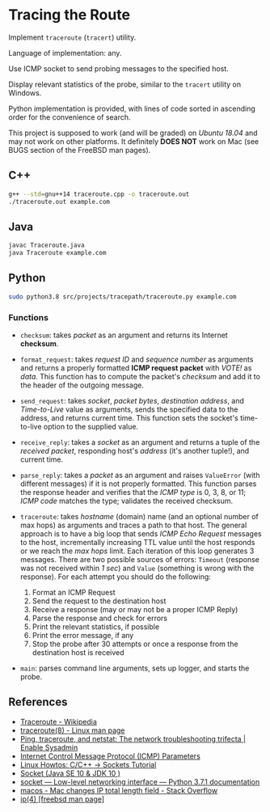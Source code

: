 # Tracing the Route

Implement `traceroute` (`tracert`) utility.

Language of implementation: any.

Use ICMP socket to send probing messages to the specified host.

Display relevant statistics of the probe, similar to the `tracert` utility on Windows.

Python implementation is provided, with lines of code sorted in ascending order for the convenience of search.

This project is supposed to work (and will be graded) on *Ubuntu 18.04* and may not work on other platforms. It definitely **DOES NOT** work on Mac (see BUGS section of the FreeBSD man pages).

## C++

```bash
g++ --std=gnu++14 traceroute.cpp -o traceroute.out
./traceroute.out example.com
```

## Java

```bash
javac Traceroute.java
java Traceroute example.com
```

## Python

```bash
sudo python3.8 src/projects/tracepath/traceroute.py example.com
```

### Functions

* `checksum`: takes *packet* as an argument and returns its Internet **checksum**.

* `format_request`: takes *request ID* and *sequence number* as arguments and returns a properly formatted **ICMP request packet** with *VOTE!* as *data*. This function has to compute the packet's *checksum* and add it to the header of the outgoing message.

* `send_request`: takes *socket*, *packet bytes*, *destination address*, and *Time-to-Live* value as arguments, sends the specified data to the address, and returns current time. This function sets the socket's time-to-live option to the supplied value.

* `receive_reply`: takes a *socket* as an argument and returns a tuple of the *received packet*, responding host's  *address* (it's another tuple!), and current time.

* `parse_reply`: takes a *packet* as an argument and raises `ValueError` (with different messages) if it is not properly formatted. This function parses the response header and verifies that the *ICMP type* is 0, 3, 8, or 11; *ICMP code* matches the type; validates the received checksum.

* `traceroute`: takes *hostname* (domain) name (and an optional number of max hops) as arguments and traces a path to that host. The general approach is to have a big loop that sends *ICMP Echo Request* messages to the host, incrementally increasing TTL value until the host responds or we reach the *max hops* limit. Each iteration of this loop generates 3 messages. There are two possible sources of errors: `Timeout` (response was not received within *1 sec*) and `Value` (something is wrong with the response). For each attempt you should do the following:
    1. Format an ICMP Request
    2. Send the request to the destination host
    3. Receive a response (may or may not be a proper ICMP Reply)
    4. Parse the response and check for errors
    5. Print the relevant statistics, if possible
    6. Print the error message, if any
    7. Stop the probe after 30 attempts or once a response from the destination host is received

* `main`: parses command line arguments, sets up logger, and starts the probe.

## References

* [Traceroute - Wikipedia](https://en.wikipedia.org/wiki/Traceroute)
* [traceroute(8) - Linux man page](https://linux.die.net/man/8/traceroute)
* [Ping, traceroute, and netstat: The network troubleshooting trifecta | Enable Sysadmin](https://www.redhat.com/sysadmin/ping-traceroute-netstat)
* [Internet Control Message Protocol (ICMP) Parameters](https://www.iana.org/assignments/icmp-parameters/icmp-parameters.xhtml)
* [Linux Howtos: C/C++ -> Sockets Tutorial](http://www.linuxhowtos.org/C_C++/socket.htm)
* [Socket (Java SE 10 & JDK 10 )](https://docs.oracle.com/javase/10/docs/api/java/net/Socket.html)
* [socket — Low-level networking interface — Python 3.7.1 documentation](https://docs.python.org/3/library/socket.html)
* [macos - Mac changes IP total length field - Stack Overflow](https://stackoverflow.com/questions/13829712/mac-changes-ip-total-length-field)
* [ip(4) [freebsd man page]](https://www.unix.com/man-page/FreeBSD/4/ip/)
